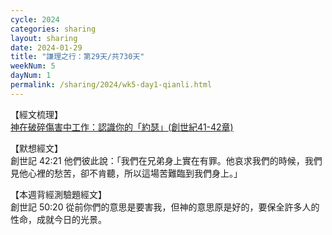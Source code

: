```yaml
---
cycle: 2024
categories: sharing
layout: sharing
date: 2024-01-29
title: "謙理之行：第29天/共730天"
weekNum: 5
dayNum: 1
permalink: /sharing/2024/wk5-day1-qianli.html
---
```


【經文梳理】  
<a href="https://youtu.be/jSyJSddvJwU" target="_blank">神在破碎傷害中工作：認識你的「約瑟」(創世紀41-42章)</a>

【默想經文】  
創世記 42:21 他們彼此說：「我們在兄弟身上實在有罪。他哀求我們的時候，我們見他心裡的愁苦，卻不肯聽，所以這場苦難臨到我們身上。」

【本週背經測驗題經文】  
創世記 50:20 從前你們的意思是要害我，但神的意思原是好的，要保全許多人的性命，成就今日的光景。